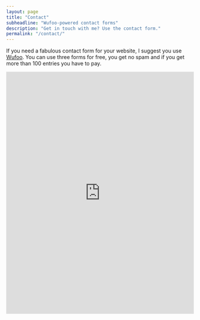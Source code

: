 ```yaml
---
layout: page
title: "Contact"
subheadline: "Wufoo-powered contact forms"
description: "Get in touch with me? Use the contact form."
permalink: "/contact/"
---
```

If you need a fabulous contact form for your website, I suggest you use [Wufoo][1]. You can use three forms for free, you get no spam and if you get more than 100 entries you have to pay.

<div class="panel">
<iframe width="100%" height="650" frameborder="0" scrolling="no" src="https://buddhists.wufoo.com/forms/m1gj5m6d1vw5bg9/"></iframe>
</div>



 [1]: http://www.wufoo.com/
